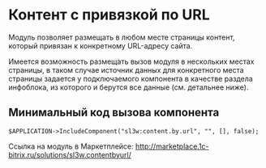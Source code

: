 # Контент с привязкой по URL

Модуль позволяет размещать в любом месте страницы контент, который привязан к конкретному URL-адресу сайта.

Имеется возможность размещать вызов модуля в нескольких местах страницы, в таком случае источник данных для конкретного места страницы задается у подключаемого компонента в качестве раздела инфоблока, из которого и берутся все данные (см. детальнее ниже).


## Минимальный код вызова компонента
```
$APPLICATION->IncludeComponent("sl3w:content.by.url", "", [], false);
```

Ссылка на модуль в Маркетплейсе: http://marketplace.1c-bitrix.ru/solutions/sl3w.contentbyurl/
